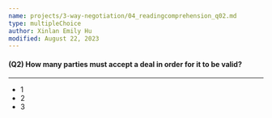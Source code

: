 ```yaml
---
name: projects/3-way-negotiation/04_readingcomprehension_q02.md
type: multipleChoice
author: Xinlan Emily Hu
modified: August 22, 2023
---
```


#### (Q2) How many parties must accept a deal in order for it to be valid?

---

- 1 
- 2
- 3